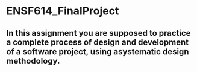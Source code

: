 # ENSF614_FinalProject

In this assignment you are supposed to practice a complete process of design and development of a software project, using asystematic design methodology.
---
